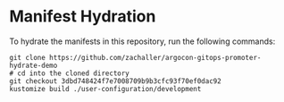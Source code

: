 # Manifest Hydration

To hydrate the manifests in this repository, run the following commands:

```shell
git clone https://github.com/zachaller/argocon-gitops-promoter-hydrate-demo
# cd into the cloned directory
git checkout 3dbd748424f7e7008709b9b3cfc93f70ef0dac92
kustomize build ./user-configuration/development
```
